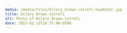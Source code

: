 ```yaml
---
media: /media/files/hilary_brown-istrefi-headshot.jpg
title: Hilary Brown-Istrefi
alt: Photo of Hilary Brown-Istrefi
date: 2023-01-13T16:37:00-0500
---
```

